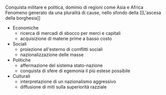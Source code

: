 Conquista militare e politica, dominio di regioni come Asia e Africa
Fenomeno generato da una pluralità di cause, nello sfondo della [[L'ascesa della borghesia]]
- Economiche
	- ricerca di mercadi di sbocco per merci e capitali
	- acquisizione di materie prime a basso costo
- Sociali
	- proiezione all'esterno di comflitti sociali
	- nazionalizzazione delle masse
- Politiche
	- affermazione del sistema stato-nazione
	- conquista di sfere di egemonia il più estese possibile
- Culturali
	- interpretazione di un nazionalismo aggressivo
	- diffusione di miti sulla superiorità razziale